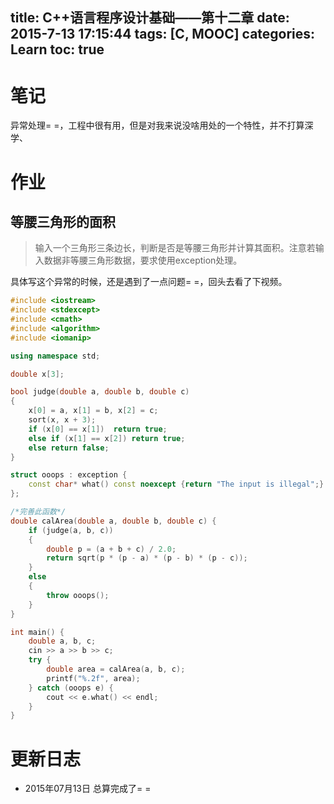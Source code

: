 title: C++语言程序设计基础——第十二章
date: 2015-7-13 17:15:44
tags: [C, MOOC]
categories: Learn
toc: true
---
# 笔记
异常处理= =，工程中很有用，但是对我来说没啥用处的一个特性，并不打算深学、

# 作业
## 等腰三角形的面积
> 输入一个三角形三条边长，判断是否是等腰三角形并计算其面积。注意若输入数据非等腰三角形数据，要求使用exception处理。

具体写这个异常的时候，还是遇到了一点问题= =，回头去看了下视频。

```cpp
#include <iostream>
#include <stdexcept>
#include <cmath>
#include <algorithm>
#include <iomanip>

using namespace std;

double x[3];

bool judge(double a, double b, double c)
{
    x[0] = a, x[1] = b, x[2] = c;
    sort(x, x + 3);
    if (x[0] == x[1])  return true;
    else if (x[1] == x[2]) return true;
    else return false;
}

struct ooops : exception {
    const char* what() const noexcept {return "The input is illegal";}
};

/*完善此函数*/
double calArea(double a, double b, double c) {
    if (judge(a, b, c))
    {
        double p = (a + b + c) / 2.0;
        return sqrt(p * (p - a) * (p - b) * (p - c));
    }
    else
    {
        throw ooops();
    }
}

int main() {
    double a, b, c;
    cin >> a >> b >> c;
    try {
        double area = calArea(a, b, c);
        printf("%.2f", area);
    } catch (ooops e) {
        cout << e.what() << endl;
    }
}
```

# 更新日志
- 2015年07月13日 总算完成了= =